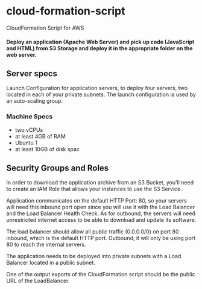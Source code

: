 # cloud-formation-script
CloudFormation Script for AWS

#### Deploy an application (Apache Web Server) and pick up code (JavaScript and HTML) from S3 Storage and deploy it in the appropriate folder on the web server.

## Server specs


Launch Configuration for application servers, to deploy four servers, two located in each of your private subnets. 
The launch configuration ia used by an auto-scaling group.

### Machine Specs

* two vCPUs 
* at least 4GB of RAM
* Ubuntu 1
* at least 10GB of disk spac

## Security Groups and Roles


In order to download the application archive from an S3 Bucket, you'll need to create an IAM Role that allows your instances to use the S3 Service.

Application communicates on the default HTTP Port: 80, so your servers will need this inbound port open since you will use it with the Load Balancer and the Load Balancer Health Check. As for outbound, the servers will need unrestricted internet access to be able to download and update its software.

The load balancer should allow all public traffic (0.0.0.0/0) on port 80 inbound, which is the default HTTP port. Outbound, it will only be using port 80 to reach the internal servers.

The application needs to be deployed into private subnets with a Load Balancer located in a public subnet.

One of the output exports of the CloudFormation script should be the public URL of the LoadBalancer.
